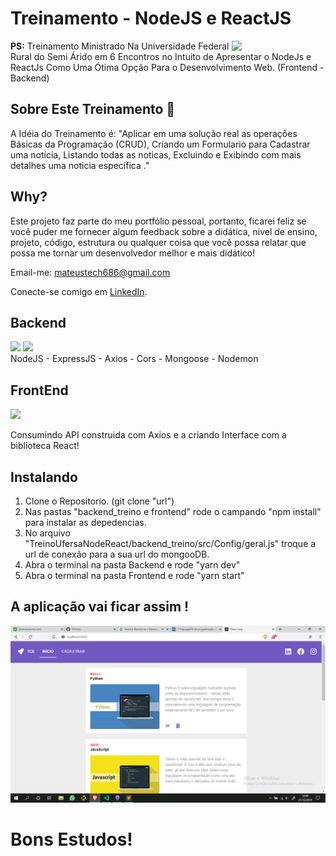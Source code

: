 
# Treinamento - NodeJS e ReactJS
<img align="right" src="https://i.imgsafe.org/2c/2c024270b3.gif" width="150px;" />

**PS:**  Treinamento Ministrado Na Universidade Federal Rural do Semi Árido em 6 Encontros no Intuito de Apresentar o NodeJs e ReactJs Como Uma Ótima Opção Para o Desenvolvimento Web. (Frontend - Backend)

## Sobre Este Treinamento  📌

  A Idéia do Treinamento é:
  "Aplicar em uma solução real as operações Básicas da Programação (CRUD), Criando um Formulario para Cadastrar uma notícia, Listando todas as noticas, Excluindo e Exibindo com mais detalhes uma noticia específica ."

## Why?

Este projeto faz parte do meu portfólio pessoal, portanto, ficarei feliz se você puder me fornecer algum feedback sobre a didática, nivel de ensino, projeto, código, estrutura ou qualquer coisa que você possa relatar que possa me tornar um desenvolvedor melhor e mais didático! 

Email-me: mateustech686@gmail.com

Conecte-se comigo em [LinkedIn]([https://www.linkedin.com/in/mateus-fernandes-costa-0955b1196/](https://www.linkedin.com/in/mateus-fernandes-costa-0955b1196/)).

## Backend 
<img align="leth" src="https://walde.co/wp-content/uploads/2016/09/nodejs_logo.png" width="200px;" />
<img align="leth" src="https://jet.hazelcast.org/wp-content/uploads/2019/09/logo-mongodb.png" width="200px;" />

<br>
 NodeJS - ExpressJS - Axios - Cors - Mongoose - Nodemon 


## FrontEnd
<img align="leth" src="http://blog.redspark.io/wp-content/uploads/2015/09/react-578x270.png" width="300px;" />

Consumindo API construida com Axios e a criando Interface com a biblioteca React!


## Instalando

1. Clone o Repositorio. (git clone "url")
2. Nas pastas "backend_treino e frontend" rode o campando "npm install" para instalar as depedencias.
3. No arquivo "TreinoUfersaNodeReact/backend_treino/src/Config/geral.js" troque a url de conexão para a sua url do mongooDB.
4. Abra o terminal na pasta Backend e rode "yarn dev"
5. Abra o terminal na pasta Frontend e rode "yarn start"

## A aplicação vai ficar assim !
<img src="./frontend/src/assents/pg1.png"/>

# Bons Estudos!
